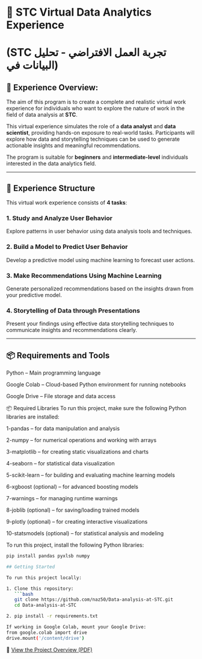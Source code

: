# 🚀 STC Virtual Data Analytics Experience 
# (STC تجربة العمل الافتراضي - تحليل البيانات في)

## 🧠 Experience Overview:

The aim of this program is to create a complete and realistic virtual work experience for individuals who want to explore the nature of work in the field of data analysis at **STC**.

This virtual experience simulates the role of a **data analyst** and **data scientist**, providing hands-on exposure to real-world tasks. Participants will explore how data and storytelling techniques can be used to generate actionable insights and meaningful recommendations.

The program is suitable for **beginners** and **intermediate-level** individuals interested in the data analytics field.

---

## 🧪 Experience Structure

This virtual work experience consists of **4 tasks**:

### 1. Study and Analyze User Behavior
Explore patterns in user behavior using data analysis tools and techniques.

### 2. Build a Model to Predict User Behavior
Develop a predictive model using machine learning to forecast user actions.

### 3. Make Recommendations Using Machine Learning
Generate personalized recommendations based on the insights drawn from your predictive model.

### 4. Storytelling of Data through Presentations
Present your findings using effective data storytelling techniques to communicate insights and recommendations clearly.

---

## 📦 Requirements and Tools
Python – Main programming language

Google Colab – Cloud-based Python environment for running notebooks

Google Drive – File storage and data access

📦 Required Libraries
To run this project, make sure the following Python libraries are installed:

1-pandas – for data manipulation and analysis

2-numpy – for numerical operations and working with arrays

3-matplotlib – for creating static visualizations and charts

4-seaborn – for statistical data visualization

5-scikit-learn – for building and evaluating machine learning models

6-xgboost (optional) – for advanced boosting models

7-warnings – for managing runtime warnings

8-joblib (optional) – for saving/loading trained models

9-plotly (optional) – for creating interactive visualizations

10-statsmodels (optional) – for statistical analysis and modeling

To run this project, install the following Python libraries:

```bash
pip install pandas pyxlsb numpy

## Getting Started

To run this project locally:

1. Clone this repository:
   ```bash
   git clone https://github.com/naz50/Data-analysis-at-STC.git
   cd Data-analysis-at-STC

2. pip install -r requirements.txt

If working in Google Colab, mount your Google Drive:
from google.colab import drive
drive.mount('/content/drive')

 ``` 

📄 [View the Project Overview (PDF)](https://github.com/naz50/Data-analysis-at-STC/blob/main/STC%20TV%20Data%20Analysis%20Report-Task4.pdf)

